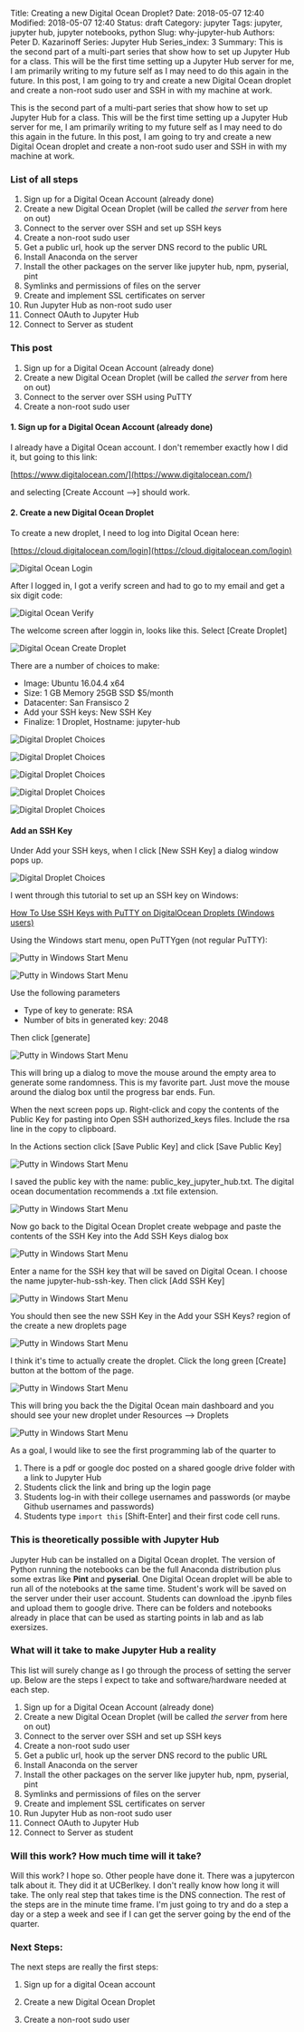 Title: Creating a new Digital Ocean Droplet?
Date: 2018-05-07 12:40
Modified: 2018-05-07 12:40
Status: draft
Category: jupyter
Tags: jupyter, jupyter hub, jupyter notebooks, python
Slug: why-jupyter-hub
Authors: Peter D. Kazarinoff
Series: Jupyter Hub
Series_index: 3
Summary: This is the second part of a multi-part series that show how to set up Jupyter Hub for a class. This will be the first time setting up a Jupyter Hub server for me, I am primarily writing to my future self as I may need to do this again in the future. In this post, I am going to try and create a new Digital Ocean droplet and create a non-root sudo user and SSH in with my machine at work.

This is the second part of a multi-part series that show how to set up Jupyter Hub for a class. This will be the first time setting up a Jupyter Hub server for me, I am primarily writing to my future self as I may need to do this again in the future. In this post, I am going to try and create a new Digital Ocean droplet and create a non-root sudo user and SSH in with my machine at work.

### List of all steps

1. Sign up for a Digital Ocean Account (already done)
2. Create a new Digital Ocean Droplet (will be called _the server_ from here on out)
3. Connect to the server over SSH and set up SSH keys
4. Create a non-root sudo user
5. Get a public url, hook up the server DNS record to the public URL
6. Install Anaconda on the server
7. Install the other packages on the server like jupyter hub, npm, pyserial, pint
8. Symlinks and permissions of files on the server
9. Create and implement SSL certificates on server
10. Run Jupyter Hub as non-root sudo user
11. Connect OAuth to Jupyter Hub
12. Connect to Server as student

### This post

1. Sign up for a Digital Ocean Account (already done)
2. Create a new Digital Ocean Droplet (will be called _the server_ from here on out)
3. Connect to the server over SSH using PuTTY
4. Create a non-root sudo user

#### 1. Sign up for a Digital Ocean Account (already done)

I already have a Digital Ocean account. I don't remember exactly how I did it, but going to this link:

[https://www.digitalocean.com/](https://www.digitalocean.com/)

and selecting [Create Account -->] should work.

#### 2. Create a new Digital Ocean Droplet

To create a new droplet, I need to log into Digital Ocean here:

[https://cloud.digitalocean.com/login](https://cloud.digitalocean.com/login)

![Digital Ocean Login](/posts/jupyter_hub/digital_ocean_login.png)

After I logged in, I got a verify screen and had to go to my email and get a six digit code:

![Digital Ocean Verify](/posts/jupyter_hub/digital_ocean_verify.png)

The welcome screen after loggin in, looks like this. Select [Create Droplet]

![Digital Ocean Create Droplet](/posts/jupyter_hub/digital_ocean_create_droplet.png)

There are a number of choices to make:

 * Image: Ubuntu 16.04.4 x64
 * Size: 1 GB Memory 25GB SSD $5/month
 * Datacenter: San Fransisco 2
 * Add your SSH keys: New SSH Key
 * Finalize: 1 Droplet, Hostname: jupyter-hub

![Digital Droplet Choices](/posts/jupyter_hub/digital_ocean_create_droplets_choices.png)

![Digital Droplet Choices](/posts/jupyter_hub/digital_ocean_droplet_size_choices.png)

![Digital Droplet Choices](/posts/jupyter_hub/digital_ocean_droplet_data_center_choices.png)

![Digital Droplet Choices](/posts/jupyter_hub/digital_ocean_droplet_ssh_key__choices.png)

![Digital Droplet Choices](/posts/jupyter_hub/digital_ocean_droplet_finalize_and__create.png)

#### Add an SSH Key

Under Add your SSH keys, when I click [New SSH Key] a dialog window pops up.

![Digital Droplet Choices](/posts/jupyter_hub/digital_ocean_droplet_new_ssh_key_dialog.png)

I went through this tutorial to set up an SSH key on Windows:

[How To Use SSH Keys with PuTTY on DigitalOcean Droplets (Windows users)](https://www.digitalocean.com/community/tutorials/how-to-use-ssh-keys-with-putty-on-digitalocean-droplets-windows-users)

Using the Windows start menu, open PuTTYgen (not regular PuTTY):

![Putty in Windows Start Menu](/posts/jupyter_hub/puttygen_in_start_menu.png)

![Putty in Windows Start Menu](/posts/jupyter_hub/puttygen_key_generator.png)

Use the following parameters

 * Type of key to generate: RSA
 * Number of bits in generated key: 2048

Then click [generate]

![Putty in Windows Start Menu](/posts/jupyter_hub/puttygen_generate.png)

This will bring up a dialog to move the mouse around the empty area to generate some randomness. This is my favorite part. Just move the mouse around the dialog box until the progress bar ends. Fun.

When the next screen pops up. Right-click and copy the contents of the Public Key for pasting into Open SSH authorized_keys files. Include the rsa line in the copy to clipboard.

In the Actions section click [Save Public Key] and click [Save Public Key]

![Putty in Windows Start Menu](/posts/jupyter_hub/puttygen_save_public_private_key.png)

I saved the public key with the name: public_key_jupyter_hub.txt. The digital ocean documentation recommends a .txt file extension.

![Putty in Windows Start Menu](/posts/jupyter_hub/puttygen_public_key_save_name.png)

Now go back to the Digital Ocean Droplet create webpage and paste the contents of the SSH Key into the Add SSH Keys dialog box

![Putty in Windows Start Menu](/posts/jupyter_hub/digital_ocean_droplet_enter_ssh_key__details.png)

Enter a name for the SSH key that will be saved on Digital Ocean. I choose the name jupyter-hub-ssh-key. Then click [Add SSH Key]

![Putty in Windows Start Menu](/posts/jupyter_hub/digital_ocean_droplet_ssh_key_name_and_add.png)

You should then see the new SSH Key in the Add your SSH Keys? region of the create a new droplets page

![Putty in Windows Start Menu](/posts/jupyter_hub/digital_ocean_see_new_ssh_key.png)

I think it's time to actually create the droplet. Click the long green [Create] button at the bottom of the page.

![Putty in Windows Start Menu](/posts/jupyter_hub/digital_ocean_droplet_create.png)

This will bring you back the the Digital Ocean main dashboard and you should see your new droplet under Resources --> Droplets

![Putty in Windows Start Menu](/posts/jupyter_hub/digital_ocean_droplets_1.png)



As a goal, I would like to see the first programming lab of the quarter to
1. There is a pdf or google doc posted on a shared google drive folder with a link to Jupyter Hub
2. Students click the link and bring up the login page
3. Students log-in with their college usernames and passwords (or maybe Github usernames and passwords)
4. Students type ```import this``` [Shift-Enter] and their first code cell runs.


### This is theoretically possible with Jupyter Hub

Jupyter Hub can be installed on a Digital Ocean droplet. The version of Python running the notebooks can be the full Anaconda distribution plus some extras like **Pint** and **pyserial**. One Digital Ocean droplet will be able to run all of the notebooks at the same time. Student's work will be saved on the server under their user account. Students can download the .ipynb files and upload them to google drive. There can be folders and notebooks already in place that can be used as starting points in lab and as lab exersizes.

### What will it take to make Jupyter Hub a reality

This list will surely change as I go through the process of setting the server up. Below are the steps I expect to take and software/hardware needed at each step.

1. Sign up for a Digital Ocean Account (already done)
2. Create a new Digital Ocean Droplet (will be called _the server_ from here on out)
3. Connect to the server over SSH and set up SSH keys
4. Create a non-root sudo user
5. Get a public url, hook up the server DNS record to the public URL
6. Install Anaconda on the server
7. Install the other packages on the server like jupyter hub, npm, pyserial, pint
8. Symlinks and permissions of files on the server
9. Create and implement SSL certificates on server
10. Run Jupyter Hub as non-root sudo user
11. Connect OAuth to Jupyter Hub
12. Connect to Server as student

### Will this work? How much time will it take?

Will this work? I hope so. Other people have done it. There was a jupytercon talk about it. They did it at UCBerlkey. I don't really know how long it will take. The only real step that takes time is the DNS connection. The rest of the steps are in the minute time frame. I'm just going to try and do a step a day or a step a week and see if I can get the server going by the end of the quarter.

### Next Steps:

The next steps are really the first steps:

1. Sign up for a digital Ocean account

2. Create a new Digital Ocean Droplet

3. Create a non-root sudo user